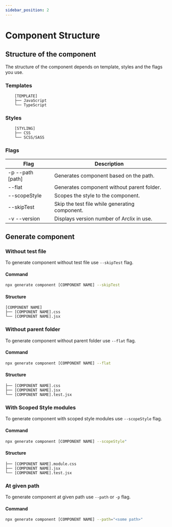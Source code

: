 ```yaml
---
sidebar_position: 2
---
```


# Component Structure

## Structure of the component

The structure of the component depends on template, styles and the flags you use.

### Templates

```
    [TEMPLATE]
    ├── JavaScript
    └── TypeScript
```

### Styles

```
    [STYLING]
    ├── CSS
    └── SCSS/SASS
```

### Flags

| Flag             | Description                                    |
| ---------------- | ---------------------------------------------- |
| -p --path [path] | Generates component based on the path.         |
| --flat           | Generates component without parent folder.     |
| --scopeStyle     | Scopes the style to the component.             |
| --skipTest       | Skip the test file while generating component. |
| -v --version     | Displays version number of Arclix in use.      |

## Generate component

### Without test file

To generate component without test file use `--skipTest` flag.

#### Command

```bash
npx generate component [COMPONENT NAME] --skipTest
```

#### Structure

```
[COMPONENT NAME]
├── [COMPONENT NAME].css
└── [COMPONENT NAME].jsx
```

### Without parent folder

To generate component without parent folder use `--flat` flag.

#### Command

```bash
npx generate component [COMPONENT NAME] --flat
```

#### Structure

```
├── [COMPONENT NAME].css
├── [COMPONENT NAME].jsx
└── [COMPONENT NAME].test.jsx
```

### With Scoped Style modules

To generate component with scoped style modules use `--scopeStyle` flag.

#### Command

```bash
npx generate component [COMPONENT NAME] --scopeStyle"
```

#### Structure

```
├── [COMPONENT NAME].module.css
├── [COMPONENT NAME].jsx
└── [COMPONENT NAME].test.jsx
```

### At given path

To generate component at given path use `--path` or `-p` flag.

#### Command

```bash
npx generate component [COMPONENT NAME] --path="<some path>"
```
